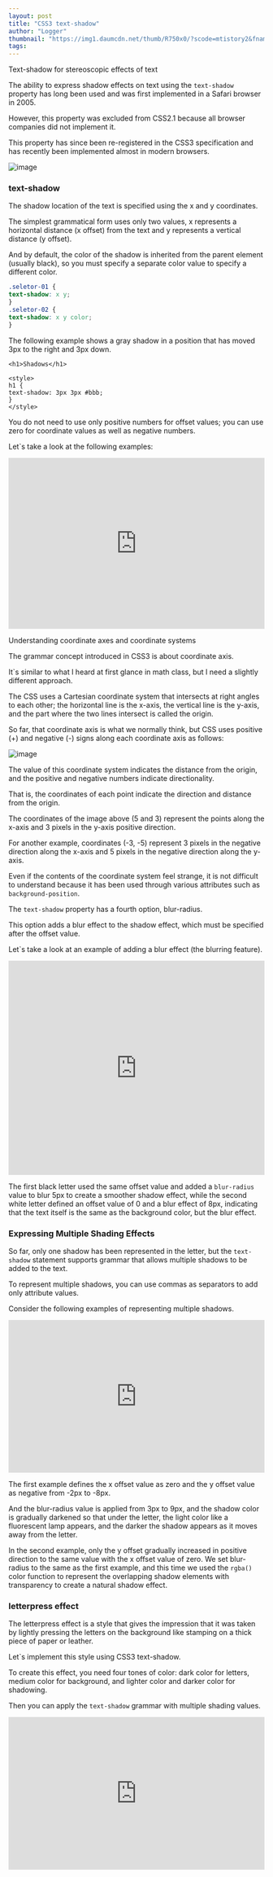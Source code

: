 ```yaml
---
layout: post
title: "CSS3 text-shadow"
author: "Logger"
thumbnail: "https://img1.daumcdn.net/thumb/R750x0/?scode=mtistory2&fname=https%3A%2F%2Ft1.daumcdn.net%2Fcfile%2Ftistory%2F2166404857CF50A317"
tags: 
---
```



Text-shadow for stereoscopic effects of text

The ability to express shadow effects on text using the `text-shadow` property has long been used and was first implemented in a Safari browser in 2005.

However, this property was excluded from CSS2.1 because all browser companies did not implement it.

This property has since been re-registered in the CSS3 specification and has recently been implemented almost in modern browsers.

![image](https://t1.daumcdn.net/cfile/tistory/2166404857CF50A317)

### text-shadow

The shadow location of the text is specified using the x and y coordinates.

The simplest grammatical form uses only two values, x represents a horizontal distance (x offset) from the text and y represents a vertical distance (y offset).

And by default, the color of the shadow is inherited from the parent element (usually black), so you must specify a separate color value to specify a different color.

```css
.seletor-01 {
text-shadow: x y;
}
.seletor-02 {
text-shadow: x y color;
}
```

The following example shows a gray shadow in a position that has moved 3px to the right and 3px down.

```undefined
<h1>Shadows</h1>

<style>
h1 {
text-shadow: 3px 3px #bbb;
}
</style>
```

You do not need to use only positive numbers for offset values; you can use zero for coordinate values as well as negative numbers.

Let`s take a look at the following examples:

<iframe allowfullscreen="true" allowpaymentrequest="true" allowtransparency="true" class="cp_embed_iframe " frameborder="0" height="336" width="100%" name="cp_embed_1" scrolling="no" src="https://codepen.io/jaehee/embed/jAJGyL?height=336&amp;theme-id=19458&amp;slug-hash=jAJGyL&amp;default-tab=result&amp;user=jaehee&amp;embed-version=2&amp;name=cp_embed_1" style="width: 100%; overflow:hidden; display:block;" title="CodePen Embed" loading="lazy" id="cp_embed_jAJGyL"></iframe>

Understanding coordinate axes and coordinate systems

The grammar concept introduced in CSS3 is about coordinate axis.

It`s similar to what I heard at first glance in math class, but I need a slightly different approach.

The CSS uses a Cartesian coordinate system that intersects at right angles to each other; the horizontal line is the x-axis, the vertical line is the y-axis, and the part where the two lines intersect is called the origin.

So far, that coordinate axis is what we normally think, but CSS uses positive (+) and negative (-) signs along each coordinate axis as follows:

![image](https://t1.daumcdn.net/cfile/tistory/251FFB3E57B3F49930)

The value of this coordinate system indicates the distance from the origin, and the positive and negative numbers indicate directionality.

That is, the coordinates of each point indicate the direction and distance from the origin.

The coordinates of the image above (5 and 3) represent the points along the x-axis and 3 pixels in the y-axis positive direction.

For another example, coordinates (-3, -5) represent 3 pixels in the negative direction along the x-axis and 5 pixels in the negative direction along the y-axis.

Even if the contents of the coordinate system feel strange, it is not difficult to understand because it has been used through various attributes such as `background-position`.

The `text-shadow` property has a fourth option, blur-radius.

This option adds a blur effect to the shadow effect, which must be specified after the offset value.

Let`s take a look at an example of adding a blur effect (the blurring feature).

<iframe allowfullscreen="true" allowpaymentrequest="true" allowtransparency="true" class="cp_embed_iframe " frameborder="0" height="421" width="100%" name="cp_embed_2" scrolling="no" src="https://codepen.io/jaehee/embed/RRdLqR?height=421&amp;theme-id=19458&amp;slug-hash=RRdLqR&amp;default-tab=result&amp;user=jaehee&amp;embed-version=2&amp;name=cp_embed_2" style="width: 100%; overflow:hidden; display:block;" title="CodePen Embed" loading="lazy" id="cp_embed_RRdLqR"></iframe>

The first black letter used the same offset value and added a `blur-radius` value to blur 5px to create a smoother shadow effect, while the second white letter defined an offset value of 0 and a blur effect of 8px, indicating that the text itself is the same as the background color, but the blur effect.

### Expressing Multiple Shading Effects

So far, only one shadow has been represented in the letter, but the `text-shadow` statement supports grammar that allows multiple shadows to be added to the text.

To represent multiple shadows, you can use commas as separators to add only attribute values.

Consider the following examples of representing multiple shadows.

<iframe allowfullscreen="true" allowpaymentrequest="true" allowtransparency="true" class="cp_embed_iframe " frameborder="0" height="300" width="100%" name="cp_embed_3" scrolling="no" src="https://codepen.io/jaehee/embed/mEoqJm?height=300&amp;theme-id=19458&amp;slug-hash=mEoqJm&amp;default-tab=result&amp;user=jaehee&amp;embed-version=2&amp;name=cp_embed_3" style="width: 100%; overflow:hidden; display:block;" title="CodePen Embed" loading="lazy" id="cp_embed_mEoqJm"></iframe>

The first example defines the x offset value as zero and the y offset value as negative from -2px to -8px.

And the blur-radius value is applied from 3px to 9px, and the shadow color is gradually darkened so that under the letter, the light color like a fluorescent lamp appears, and the darker the shadow appears as it moves away from the letter.

In the second example, only the y offset gradually increased in positive direction to the same value with the x offset value of zero. We set blur-radius to the same as the first example, and this time we used the `rgba()` color function to represent the overlapping shadow elements with transparency to create a natural shadow effect.

### letterpress effect

The letterpress effect is a style that gives the impression that it was taken by lightly pressing the letters on the background like stamping on a thick piece of paper or leather.

Let`s implement this style using CSS3 text-shadow.

To create this effect, you need four tones of color: dark color for letters, medium color for background, and lighter color and darker color for shadowing.

Then you can apply the `text-shadow` grammar with multiple shading values.

<iframe allowfullscreen="true" allowpaymentrequest="true" allowtransparency="true" class="cp_embed_iframe " frameborder="0" height="300" width="100%" name="cp_embed_4" scrolling="no" src="https://codepen.io/jaehee/embed/PzLOGO?height=300&amp;theme-id=19458&amp;slug-hash=PzLOGO&amp;default-tab=result&amp;user=jaehee&amp;embed-version=2&amp;name=cp_embed_4" style="width: 100%; overflow:hidden; display:block;" title="CodePen Embed" loading="lazy" id="cp_embed_PzLOGO"></iframe>